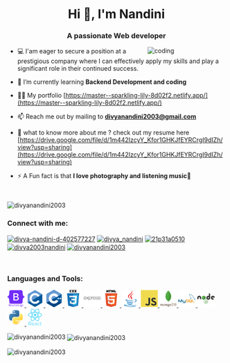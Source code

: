<h1 align="center">Hi 👋, I'm Nandini</h1>
<h3 align="center">A passionate Web developer</h3>

<img align="right" alt="coding" width="180" src="https://cdn.dribbble.com/users/1364029/screenshots/16093268/media/68e82a7fb4904614a9066d6b540c14b2.gif" style="margin:40px,border-radius:10px">

- 💻 I'am eager to secure a position at a prestigious company where I can effectively apply my skills and play a significant role in their continued success.

- 🌱 I’m currently learning **Backend Development and coding**

- 👨‍💻 My portfolio [https://master--sparkling-lily-8d02f2.netlify.app/](https://master--sparkling-lily-8d02f2.netlify.app/)

- 📫 Reach me out by mailing to **divyanandini2003@gmail.com**

- 📄 what to know more about me ? check out my resume here [https://drive.google.com/file/d/1m442IzcyY_Kfor1GHKJfEYRCrgI9dIZh/view?usp=sharing](https://drive.google.com/file/d/1m442IzcyY_Kfor1GHKJfEYRCrgI9dIZh/view?usp=sharing)

- ⚡ A Fun fact is that **I love photography and listening music🎵**
  
<br>
<p align="left"> <img src="https://komarev.com/ghpvc/?username=divyanandini2003&label=Profile%20views&color=0e75b6&style=flat" alt="divyanandini2003" /> </p>

<h3 align="left">Connect with me:</h3>
<p align="left">
<a href="https://linkedin.com/in/divya-nandini-d-402577227" target="blank"><img align="center" src="https://raw.githubusercontent.com/rahuldkjain/github-profile-readme-generator/master/src/images/icons/Social/linked-in-alt.svg" alt="divya-nandini-d-402577227" height="30" width="40" /></a>
<a href="https://www.codechef.com/users/divya_nandini" target="blank"><img align="center" src="https://cdn.jsdelivr.net/npm/simple-icons@3.1.0/icons/codechef.svg" alt="divya_nandini" height="30" width="40" /></a>
<a href="https://www.hackerrank.com/21p31a0510" target="blank"><img align="center" src="https://raw.githubusercontent.com/rahuldkjain/github-profile-readme-generator/master/src/images/icons/Social/hackerrank.svg" alt="21p31a0510" height="30" width="40" /></a>
<a href="https://www.leetcode.com/divya2003nandini" target="blank"><img align="center" src="https://raw.githubusercontent.com/rahuldkjain/github-profile-readme-generator/master/src/images/icons/Social/leet-code.svg" alt="divya2003nandini" height="30" width="40" /></a>
<a href="https://auth.geeksforgeeks.org/user/divyanandini2003" target="blank"><img align="center" src="https://raw.githubusercontent.com/rahuldkjain/github-profile-readme-generator/master/src/images/icons/Social/geeks-for-geeks.svg" alt="divyanandini2003" height="30" width="40" /></a>
</p>
<br>
<h3 align="left">Languages and Tools:</h3>
<p align="left"> <a href="https://getbootstrap.com" target="_blank" rel="noreferrer"> <img src="https://raw.githubusercontent.com/devicons/devicon/master/icons/bootstrap/bootstrap-plain-wordmark.svg" alt="bootstrap" width="40" height="40"/> </a> <a href="https://www.cprogramming.com/" target="_blank" rel="noreferrer"> <img src="https://raw.githubusercontent.com/devicons/devicon/master/icons/c/c-original.svg" alt="c" width="40" height="40"/> </a> <a href="https://www.w3schools.com/cpp/" target="_blank" rel="noreferrer"> <img src="https://raw.githubusercontent.com/devicons/devicon/master/icons/cplusplus/cplusplus-original.svg" alt="cplusplus" width="40" height="40"/> </a> <a href="https://www.w3schools.com/css/" target="_blank" rel="noreferrer"> <img src="https://raw.githubusercontent.com/devicons/devicon/master/icons/css3/css3-original-wordmark.svg" alt="css3" width="40" height="40"/> </a> <a href="https://expressjs.com" target="_blank" rel="noreferrer"> <img src="https://raw.githubusercontent.com/devicons/devicon/master/icons/express/express-original-wordmark.svg" alt="express" width="40" height="40"/> </a> <a href="https://www.w3.org/html/" target="_blank" rel="noreferrer"> <img src="https://raw.githubusercontent.com/devicons/devicon/master/icons/html5/html5-original-wordmark.svg" alt="html5" width="40" height="40"/> </a> <a href="https://www.java.com" target="_blank" rel="noreferrer"> <img src="https://raw.githubusercontent.com/devicons/devicon/master/icons/java/java-original.svg" alt="java" width="40" height="40"/> </a> <a href="https://developer.mozilla.org/en-US/docs/Web/JavaScript" target="_blank" rel="noreferrer"> <img src="https://raw.githubusercontent.com/devicons/devicon/master/icons/javascript/javascript-original.svg" alt="javascript" width="40" height="40"/> </a> <a href="https://www.mongodb.com/" target="_blank" rel="noreferrer"> <img src="https://raw.githubusercontent.com/devicons/devicon/master/icons/mongodb/mongodb-original-wordmark.svg" alt="mongodb" width="40" height="40"/> </a> <a href="https://www.mysql.com/" target="_blank" rel="noreferrer"> <img src="https://raw.githubusercontent.com/devicons/devicon/master/icons/mysql/mysql-original-wordmark.svg" alt="mysql" width="40" height="40"/> </a> <a href="https://nodejs.org" target="_blank" rel="noreferrer"> <img src="https://raw.githubusercontent.com/devicons/devicon/master/icons/nodejs/nodejs-original-wordmark.svg" alt="nodejs" width="40" height="40"/> </a> <a href="https://www.python.org" target="_blank" rel="noreferrer"> <img src="https://raw.githubusercontent.com/devicons/devicon/master/icons/python/python-original.svg" alt="python" width="40" height="40"/> </a> <a href="https://reactjs.org/" target="_blank" rel="noreferrer"> <img src="https://raw.githubusercontent.com/devicons/devicon/master/icons/react/react-original-wordmark.svg" alt="react" width="40" height="40"/> </a> </p>

<p><img align="left" src="https://github-readme-stats.vercel.app/api/top-langs?username=divyanandini2003&show_icons=true&locale=en&layout=compact" alt="divyanandini2003" /></p>

<p>&nbsp;<img align="center" src="https://github-readme-stats.vercel.app/api?username=divyanandini2003&show_icons=true&locale=en" alt="divyanandini2003" /></p>

<p><img align="center" src="https://github-readme-streak-stats.herokuapp.com/?user=divyanandini2003&" alt="divyanandini2003" /></p>
